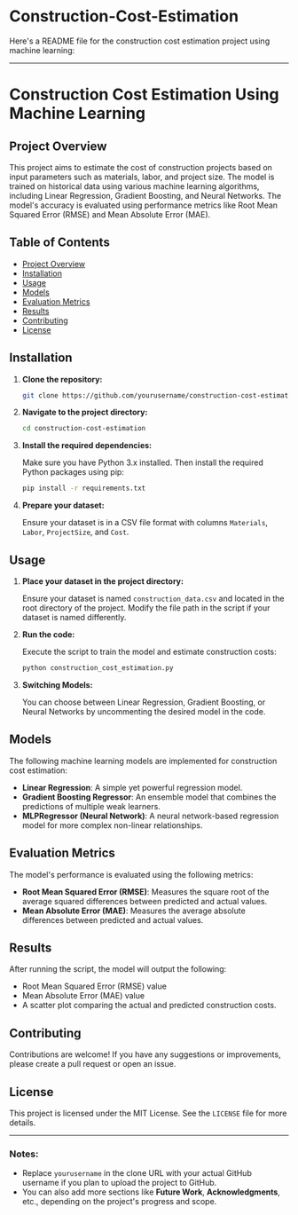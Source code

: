 # Construction-Cost-Estimation
Here's a README file for the construction cost estimation project using machine learning:

---

# Construction Cost Estimation Using Machine Learning

## Project Overview

This project aims to estimate the cost of construction projects based on input parameters such as materials, labor, and project size. The model is trained on historical data using various machine learning algorithms, including Linear Regression, Gradient Boosting, and Neural Networks. The model's accuracy is evaluated using performance metrics like Root Mean Squared Error (RMSE) and Mean Absolute Error (MAE).

## Table of Contents
- [Project Overview](#project-overview)
- [Installation](#installation)
- [Usage](#usage)
- [Models](#models)
- [Evaluation Metrics](#evaluation-metrics)
- [Results](#results)
- [Contributing](#contributing)
- [License](#license)

## Installation

1. **Clone the repository:**

   ```bash
   git clone https://github.com/yourusername/construction-cost-estimation.git
   ```

2. **Navigate to the project directory:**

   ```bash
   cd construction-cost-estimation
   ```

3. **Install the required dependencies:**

   Make sure you have Python 3.x installed. Then install the required Python packages using pip:

   ```bash
   pip install -r requirements.txt
   ```

4. **Prepare your dataset:**

   Ensure your dataset is in a CSV file format with columns `Materials`, `Labor`, `ProjectSize`, and `Cost`.

## Usage

1. **Place your dataset in the project directory:**

   Ensure your dataset is named `construction_data.csv` and located in the root directory of the project. Modify the file path in the script if your dataset is named differently.

2. **Run the code:**

   Execute the script to train the model and estimate construction costs:

   ```bash
   python construction_cost_estimation.py
   ```

3. **Switching Models:**

   You can choose between Linear Regression, Gradient Boosting, or Neural Networks by uncommenting the desired model in the code.

## Models

The following machine learning models are implemented for construction cost estimation:

- **Linear Regression**: A simple yet powerful regression model.
- **Gradient Boosting Regressor**: An ensemble model that combines the predictions of multiple weak learners.
- **MLPRegressor (Neural Network)**: A neural network-based regression model for more complex non-linear relationships.

## Evaluation Metrics

The model's performance is evaluated using the following metrics:

- **Root Mean Squared Error (RMSE)**: Measures the square root of the average squared differences between predicted and actual values.
- **Mean Absolute Error (MAE)**: Measures the average absolute differences between predicted and actual values.

## Results

After running the script, the model will output the following:
- Root Mean Squared Error (RMSE) value
- Mean Absolute Error (MAE) value
- A scatter plot comparing the actual and predicted construction costs.

## Contributing

Contributions are welcome! If you have any suggestions or improvements, please create a pull request or open an issue.

## License

This project is licensed under the MIT License. See the `LICENSE` file for more details.

---

### Notes:
- Replace `yourusername` in the clone URL with your actual GitHub username if you plan to upload the project to GitHub.
- You can also add more sections like **Future Work**, **Acknowledgments**, etc., depending on the project's progress and scope.
